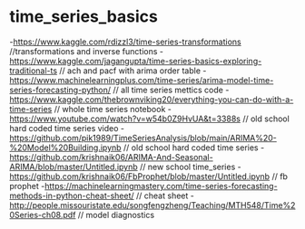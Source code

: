 # time_series_basics

-https://www.kaggle.com/rdizzl3/time-series-transformations  //transformations and inverse functions
-https://www.kaggle.com/jagangupta/time-series-basics-exploring-traditional-ts  // ach and pacf with arima order table
-https://www.machinelearningplus.com/time-series/arima-model-time-series-forecasting-python/  // all time series mettics code
-https://www.kaggle.com/thebrownviking20/everything-you-can-do-with-a-time-series  // whole time series notebook
-https://www.youtube.com/watch?v=w54b0Z9HvUA&t=3388s // old school hard coded time series video
-https://github.com/pik1989/TimeSeriesAnalysis/blob/main/ARIMA%20-%20Model%20Building.ipynb // old school hard coded time series
-https://github.com/krishnaik06/ARIMA-And-Seasonal-ARIMA/blob/master/Untitled.ipynb // new school time_series
-https://github.com/krishnaik06/FbProphet/blob/master/Untitled.ipynb // fb prophet
-https://machinelearningmastery.com/time-series-forecasting-methods-in-python-cheat-sheet/ // cheat sheet
-http://people.missouristate.edu/songfengzheng/Teaching/MTH548/Time%20Series-ch08.pdf  // model diagnostics
